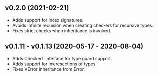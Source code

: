 ## v0.2.0 (2021-02-21)
- Adds support for index signatures.
- Avoids infinite recursion when creating checkers for recursive types.
- Fixes strict checks when inheritance is involved.

## v0.1.11 - v0.1.13 (2020-05-17 - 2020-08-04)
- Adds CheckerT interface for type guard support.
- Adds support for interesections of types.
- Fixes VError inheritance from Error.
